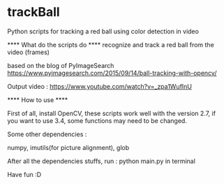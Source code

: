 # trackBall
Python scripts for tracking a red ball using color detection in video

**** What do the scripts do ****
recognize and track a red ball from the video (frames)

based on the blog of PyImageSearch
https://www.pyimagesearch.com/2015/09/14/ball-tracking-with-opencv/

Output video :
https://www.youtube.com/watch?v=_zpa1WufInU

**** How to use ****

First of all, install OpenCV, these scripts work well with the version 2.7, if you want to use 3.4, some functions may need to be changed.

Some other dependencies : 

  numpy, imutils(for picture alignment), glob
  
After all the dependencies stuffs, run : python main.py in terminal

Have fun :D
  
